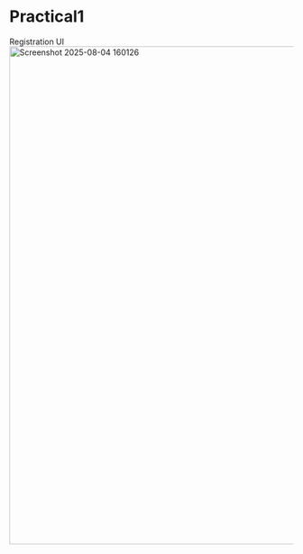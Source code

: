 # Practical1
Registration UI <img width="911" height="883" alt="Screenshot 2025-08-04 160126" src="https://github.com/user-attachments/assets/1fa5f8b1-214e-4783-8068-f103dbf2e19a" />

